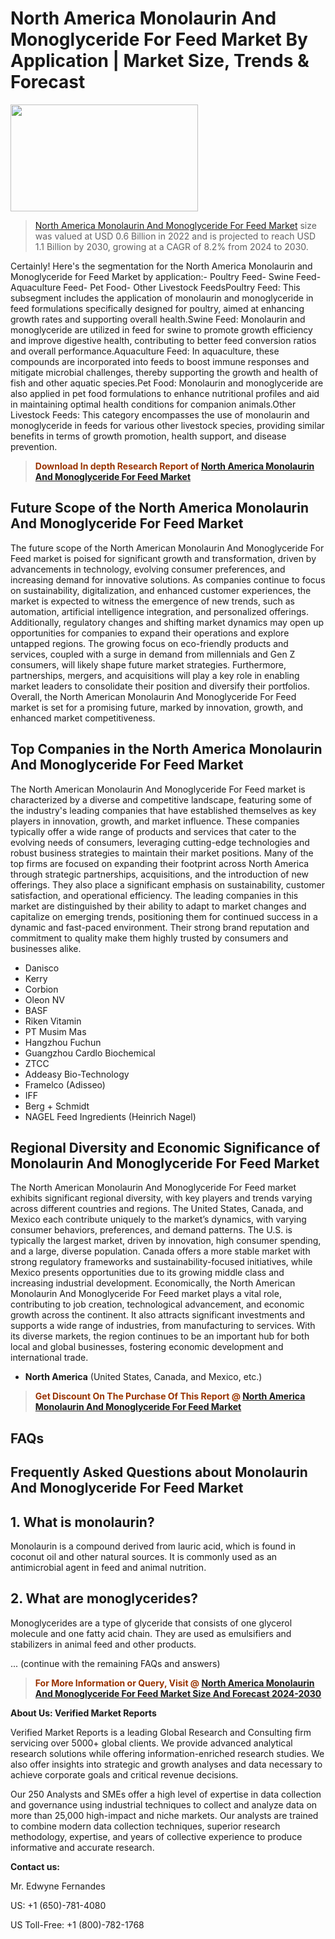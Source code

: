 <p><h1>North America Monolaurin And Monoglyceride For Feed Market By Application | Market Size, Trends & Forecast</h1><p><img class="aligncenter size-medium wp-image-105565" src="https://ffe5etoiles.com/wp-content/uploads/2025/01/MST7-300x171.png" alt="" width="300" height="171" /></p><blockquote><p><a href="https://www.verifiedmarketreports.com/download-sample/?rid=412602&utm_source=Github-NA&utm_medium=362" target="_blank">North America Monolaurin And Monoglyceride For Feed Market</a> size was valued at USD 0.6 Billion in 2022 and is projected to reach USD 1.1 Billion by 2030, growing at a CAGR of 8.2% from 2024 to 2030.</p></blockquote>Certainly! Here's the segmentation for the North America Monolaurin and Monoglyceride for Feed Market by application:- Poultry Feed- Swine Feed- Aquaculture Feed- Pet Food- Other Livestock FeedsPoultry Feed: This subsegment includes the application of monolaurin and monoglyceride in feed formulations specifically designed for poultry, aimed at enhancing growth rates and supporting overall health.Swine Feed: Monolaurin and monoglyceride are utilized in feed for swine to promote growth efficiency and improve digestive health, contributing to better feed conversion ratios and overall performance.Aquaculture Feed: In aquaculture, these compounds are incorporated into feeds to boost immune responses and mitigate microbial challenges, thereby supporting the growth and health of fish and other aquatic species.Pet Food: Monolaurin and monoglyceride are also applied in pet food formulations to enhance nutritional profiles and aid in maintaining optimal health conditions for companion animals.Other Livestock Feeds: This category encompasses the use of monolaurin and monoglyceride in feeds for various other livestock species, providing similar benefits in terms of growth promotion, health support, and disease prevention.</p><blockquote><p><span style="color: #993300;"><strong>Download In depth Research Report of <a href="https://www.verifiedmarketreports.com/download-sample/?rid=412602&utm_source=Github-NA&utm_medium=362">North America Monolaurin And Monoglyceride For Feed Market</a></strong></span></p></blockquote><h2>Future Scope of the North America Monolaurin And Monoglyceride For Feed Market</h2><p>The future scope of the North American Monolaurin And Monoglyceride For Feed market is poised for significant growth and transformation, driven by advancements in technology, evolving consumer preferences, and increasing demand for innovative solutions. As companies continue to focus on sustainability, digitalization, and enhanced customer experiences, the market is expected to witness the emergence of new trends, such as automation, artificial intelligence integration, and personalized offerings. Additionally, regulatory changes and shifting market dynamics may open up opportunities for companies to expand their operations and explore untapped regions. The growing focus on eco-friendly products and services, coupled with a surge in demand from millennials and Gen Z consumers, will likely shape future market strategies. Furthermore, partnerships, mergers, and acquisitions will play a key role in enabling market leaders to consolidate their position and diversify their portfolios. Overall, the North American Monolaurin And Monoglyceride For Feed market is set for a promising future, marked by innovation, growth, and enhanced market competitiveness.</p><h2>Top Companies in the North America Monolaurin And Monoglyceride For Feed Market</h2><p>The North American Monolaurin And Monoglyceride For Feed market is characterized by a diverse and competitive landscape, featuring some of the industry's leading companies that have established themselves as key players in innovation, growth, and market influence. These companies typically offer a wide range of products and services that cater to the evolving needs of consumers, leveraging cutting-edge technologies and robust business strategies to maintain their market positions. Many of the top firms are focused on expanding their footprint across North America through strategic partnerships, acquisitions, and the introduction of new offerings. They also place a significant emphasis on sustainability, customer satisfaction, and operational efficiency. The leading companies in this market are distinguished by their ability to adapt to market changes and capitalize on emerging trends, positioning them for continued success in a dynamic and fast-paced environment. Their strong brand reputation and commitment to quality make them highly trusted by consumers and businesses alike.</p><p><ul><li>Danisco </li><li> Kerry </li><li> Corbion </li><li> Oleon NV </li><li> BASF </li><li> Riken Vitamin </li><li> PT Musim Mas </li><li> Hangzhou Fuchun </li><li> Guangzhou Cardlo Biochemical </li><li> ZTCC </li><li> Addeasy Bio-Technology </li><li> Framelco (Adisseo) </li><li> IFF </li><li> Berg + Schmidt </li><li> NAGEL Feed Ingredients (Heinrich Nagel)</li></ul></p><h2>Regional Diversity and Economic Significance of Monolaurin And Monoglyceride For Feed Market</h2><p>The North American Monolaurin And Monoglyceride For Feed market exhibits significant regional diversity, with key players and trends varying across different countries and regions. The United States, Canada, and Mexico each contribute uniquely to the market’s dynamics, with varying consumer behaviors, preferences, and demand patterns. The U.S. is typically the largest market, driven by innovation, high consumer spending, and a large, diverse population. Canada offers a more stable market with strong regulatory frameworks and sustainability-focused initiatives, while Mexico presents opportunities due to its growing middle class and increasing industrial development. Economically, the North American Monolaurin And Monoglyceride For Feed market plays a vital role, contributing to job creation, technological advancement, and economic growth across the continent. It also attracts significant investments and supports a wide range of industries, from manufacturing to services. With its diverse markets, the region continues to be an important hub for both local and global businesses, fostering economic development and international trade.</p><ul> <li><strong>North America</strong> (United States, Canada, and Mexico, etc.)</li></ul><blockquote><p><span style="color: #993300;"><strong>Get Discount On The Purchase Of This Report @ <a href="https://www.verifiedmarketreports.com/ask-for-discount/?rid=412602&utm_source=Github-NA&utm_medium=362">North America Monolaurin And Monoglyceride For Feed Market</a></strong></span></p></blockquote><h2>FAQs</h2><p><h2>Frequently Asked Questions about Monolaurin And Monoglyceride For Feed Market</h1><h2>1. What is monolaurin?</div><div></h2><p>Monolaurin is a compound derived from lauric acid, which is found in coconut oil and other natural sources. It is commonly used as an antimicrobial agent in feed and animal nutrition.</p><h2>2. What are monoglycerides?</div><div></h2><p>Monoglycerides are a type of glyceride that consists of one glycerol molecule and one fatty acid chain. They are used as emulsifiers and stabilizers in animal feed and other products.</p>... (continue with the remaining FAQs and answers)</body></html></p><blockquote><p><span style="color: #993300;"><strong>For More Information or Query, Visit @ <a href="https://www.verifiedmarketreports.com/product/monolaurin-and-monoglyceride-for-feed-market/">North America Monolaurin And Monoglyceride For Feed Market Size And Forecast 2024-2030</a></strong></span></p></blockquote><p><strong>About Us: Verified Market Reports</strong></p><p>Verified Market Reports is a leading Global Research and Consulting firm servicing over 5000+ global clients. We provide advanced analytical research solutions while offering information-enriched research studies. We also offer insights into strategic and growth analyses and data necessary to achieve corporate goals and critical revenue decisions.</p><p>Our 250 Analysts and SMEs offer a high level of expertise in data collection and governance using industrial techniques to collect and analyze data on more than 25,000 high-impact and niche markets. Our analysts are trained to combine modern data collection techniques, superior research methodology, expertise, and years of collective experience to produce informative and accurate research.</p><p><strong>Contact us:</strong></p><p>Mr. Edwyne Fernandes</p><p>US: +1 (650)-781-4080</p><p>US Toll-Free: +1 (800)-782-1768</p>
